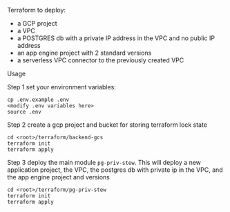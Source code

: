 Terraform to deploy:
- a GCP project
- a VPC
- a POSTGRES db with a private IP address in the VPC and no public IP address
- an app engine project with 2 standard versions
- a serverless VPC connector to the previously created VPC

Usage

Step 1 set your environment variables:
```
cp .env.example .env
<modify .env variables here>
source .env
```

Step 2 create a gcp project and bucket for storing terraform lock state

    cd <root>/terraform/backend-gcs
    terraform init
    terraform apply

Step 3 deploy the main module `pg-priv-stew`. This will deploy a new application project, the VPC, the postgres db with private ip in the VPC, and the app engine project and versions

    cd <root>/terraform/pg-priv-stew
    terraform init
    terraform apply
